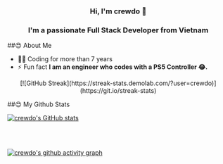 <h3 align="center">Hi, I'm crewdo 👋</h1>
<h3 align="center">I'm a passionate Full Stack Developer from Vietnam</h3>

##😍 About Me

<!-- - 🎓 Graduated from the University of Information Technology VNUHCM -->

- 🧑‍💻 Coding for more than 7 years
- ⚡ Fun fact **I am an engineer who codes with a PS5 Controller 😂.**

<p align="center">
    [![GitHub Streak](https://streak-stats.demolab.com/?user=crewdo)](https://git.io/streak-stats)
</p>

##😍 My Github Stats

[![crewdo's GitHub stats](https://github-readme-stats.vercel.app/api?username=crewdo)](https://github.com/crewdo/github-readme-stats)

<br/>
<br/>

[![crewdo's github activity graph](https://github-readme-activity-graph.vercel.app/graph?username=crewdo&bg_color=00c4b3&color=ffffff&line=ffffff&point=ffffff&area=true&hide_border=true)](https://github.com/crewdo/github-readme-activity-graph)
<br/>
<br/>
